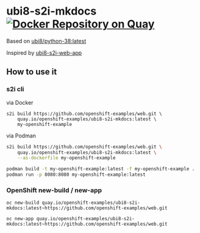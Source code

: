 # ubi8-s2i-mkdocs [![Docker Repository on Quay](https://quay.io/repository/openshift-examples/ubi8-s2i-mkdocs/status "Docker Repository on Quay")](https://quay.io/repository/openshift-examples/ubi8-s2i-mkdocs)



Based on [ubi8/python-38:latest](https://access.redhat.com/containers/#/registry.access.redhat.com/ubi8/python-38)

Inspired by [ubi8-s2i-web-app](https://github.com/nodeshift/ubi8-s2i-web-app)

## How to use it
### s2i cli

via Docker

```
s2i build https://github.com/openshift-examples/web.git \
    quay.io/openshift-examples/ubi8-s2i-mkdocs:latest \
    my-openshift-example
```

via Podman

```bash
s2i build https://github.com/openshift-examples/web.git \
    quay.io/openshift-examples/ubi8-s2i-mkdocs:latest \
    --as-dockerfile my-openshift-example

podman build -t my-openshift-example:latest -f my-openshift-example .
podman run -p 8080:8080 my-openshift-example:latest
```

### OpenShift new-build / new-app

```
oc new-build quay.io/openshift-examples/ubi8-s2i-mkdocs:latest~https://github.com/openshift-examples/web.git
```

```
oc new-app quay.io/openshift-examples/ubi8-s2i-mkdocs:latest~https://github.com/openshift-examples/web.git
```
